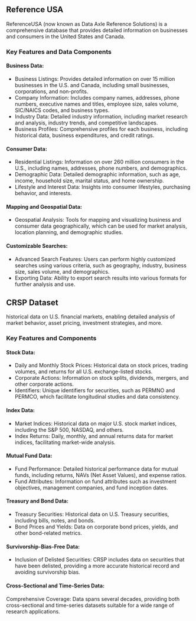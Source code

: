 ## Reference USA 

ReferenceUSA (now known as Data Axle Reference Solutions) is a comprehensive database that provides detailed information on businesses and consumers in the United States and Canada. 
### Key Features and Data Components
#### Business Data:
- Business Listings: Provides detailed information on over 15 million businesses in the U.S. and Canada, including small businesses, corporations, and non-profits.
- Company Information: Includes company names, addresses, phone numbers, executive names and titles, employee size, sales volume, SIC/NAICS codes, and business types.
- Industry Data: Detailed industry information, including market research and analysis, industry trends, and competitive landscapes.
- Business Profiles: Comprehensive profiles for each business, including historical data, business expenditures, and credit ratings.
#### Consumer Data:
- Residential Listings: Information on over 260 million consumers in the U.S., including names, addresses, phone numbers, and demographics.
- Demographic Data: Detailed demographic information, such as age, income, household size, marital status, and home ownership.
- Lifestyle and Interest Data: Insights into consumer lifestyles, purchasing behavior, and interests.
#### Mapping and Geospatial Data:
- Geospatial Analysis: Tools for mapping and visualizing business and consumer data geographically, which can be used for market analysis, location planning, and demographic studies.
#### Customizable Searches:
- Advanced Search Features: Users can perform highly customized searches using various criteria, such as geography, industry, business size, sales volume, and demographics.
- Exporting Data: Ability to export search results into various formats for further analysis and use.

## CRSP Dataset
historical data on U.S. financial markets, enabling detailed analysis of market behavior, asset pricing, investment strategies, and more.

### Key Features and Components
#### Stock Data:
- Daily and Monthly Stock Prices: Historical data on stock prices, trading volumes, and returns for all U.S. exchange-listed stocks.
- Corporate Actions: Information on stock splits, dividends, mergers, and other corporate actions.
- Identifiers: Unique identifiers for securities, such as PERMNO and PERMCO, which facilitate longitudinal studies and data consistency.
#### Index Data:
- Market Indices: Historical data on major U.S. stock market indices, including the S&P 500, NASDAQ, and others.
- Index Returns: Daily, monthly, and annual returns data for market indices, facilitating market-wide analysis.
#### Mutual Fund Data:
- Fund Performance: Detailed historical performance data for mutual funds, including returns, NAVs (Net Asset Values), and expense ratios.
- Fund Attributes: Information on fund attributes such as investment objectives, management companies, and fund inception dates.
#### Treasury and Bond Data:
- Treasury Securities: Historical data on U.S. Treasury securities, including bills, notes, and bonds.
- Bond Prices and Yields: Data on corporate bond prices, yields, and other bond-related metrics.
#### Survivorship-Bias-Free Data:
- Inclusion of Delisted Securities: CRSP includes data on securities that have been delisted, providing a more accurate historical record and avoiding survivorship bias.
#### Cross-Sectional and Time-Series Data:
Comprehensive Coverage: Data spans several decades, providing both cross-sectional and time-series datasets suitable for a wide range of research applications.

